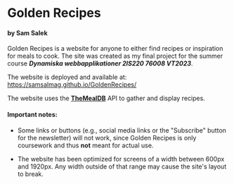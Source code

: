 # Golden Recipes

#### by Sam Salek 

Golden Recipes is a website for anyone to either find recipes or inspiration for meals to cook. The site was created as my final project for the summer course ***Dynamiska webbapplikationer 2IS220 76008 VT2023***. 

The website is deployed and available at: https://samsalmag.github.io/GoldenRecipes/

The website uses the [**TheMealDB**](https://www.themealdb.com/) API to gather and display recipes.

#### Important notes:
- Some links or buttons (e.g., social media links or the "Subscribe" button for the newsletter) will not work, since Golden Recipes is only coursework and thus **not** meant for actual use.

- The website has been optimized for screens of a width between 600px and 1920px. Any width outside of that range may cause the site's layout to break.



